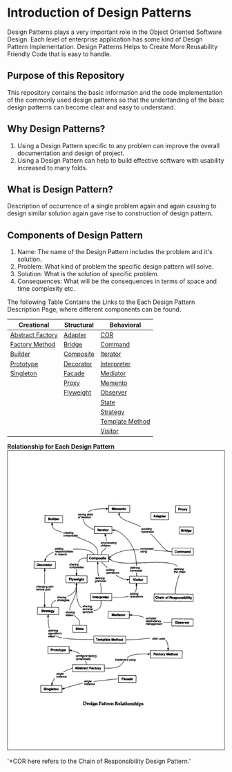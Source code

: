 # Introduction of Design Patterns

Design Patterns plays a very important role in the Object Oriented Software Design. Each level of enterprise application has some kind of Design Pattern Implementation. Design Patterns Helps to Create More Reusability Friendly Code that is easy to handle.

## Purpose of this Repository

This repository contains the basic information and the code implementation of the commonly used design patterns so that the undertanding of the basic design patterns can become clear and easy to understand.

## Why Design Patterns?

1. Using a Design Pattern specific to any problem can improve the overall documentation and design of project.
2. Using a Design Pattern can help to build effective software with usability increased to many folds.

## What is Design Pattern?

Description of occurrence of a single problem again and again causing to design similar solution again gave rise to construction of design pattern.

## Components of Design Pattern

1. Name: The name of the Design Pattern includes the problem and it's solution.
2. Problem: What kind of problem the specific design pattern will solve.
3. Solution: What is the solution of specific problem.
4. Consequences: What will be the consequences in terms of space and time complexity etc.

The following Table Contains the Links to the Each Design Pattern Description Page, where different components can be found.

| Creational                                                    | Structural                                    | Behavioral                                                  |
| ------------------------------------------------------------- | --------------------------------------------- | ----------------------------------------------------------- |
| [Abstract Factory](./Creational/Abstract%20Factory/Readme.md) | [Adapter](./Structural/Adapter/Readme.md)     | [COR](./Behavioral/Chain%20of%20Responsibilities/Readme.md) |
| [Factory Method](./Creational/Factory%20Method/Readme.md)     | [Bridge](./Structural//Bridge/Readme.md)      | [Command](./Behavioral/Command/Readme.md)                   |
| [Builder](./Creational/Builder/Readme.md)                     | [Composite](./Structural/Composite/Readme.md) | [Iterator](./Behavioral/Iterator/Readme.md)                 |
| [Prototype](./Creational/Prototype/Readme.md)                 | [Decorator](./Structural/Decorator/Readme.md) | [Interpreter](./Behavioral/Interpreter/Readme.md)           |
| [Singleton](./Creational/Singleton/Readme.md)                 | [Facade](./Structural/Facade/Readme.md)       | [Mediator](./Behavioral//Mediator/Readme.md)                |
|                                                               | [Proxy](./Structural/Proxy/Readme.md)         | [Memento](./Behavioral/Memento/Readme.md)                   |
|                                                               | [Flyweight](./Structural/Flyweight/Readme.md) | [Observer](./Behavioral/Observer/Readme.md)                 |
|                                                               |                                               | [State](./Behavioral/State/Readme.md)                       |
|                                                               |                                               | [Strategy](./Behavioral/Strategy/Readme.md)                 |
|                                                               |                                               | [Template Method](./Behavioral/Template%20Method/Readme.md) |
|                                                               |                                               | [Visitor](./Behavioral/Visitor/Readme.md)                   |

**Relationship for Each Design Pattern**
![Relationship](./Design%20Pattern%20Relationships.png)

'\*COR here refers to the Chain of Responsibility Design Pattern.'
